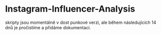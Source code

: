 # Instagram-Influencer-Analysis

skripty jsou momentálně v dost punkové verzi, ale během následujících 14 dnů je pročistíme a přidáme dokumentaci.
